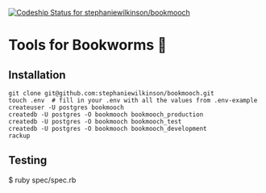 [ ![Codeship Status for stephaniewilkinson/bookmooch](https://app.codeship.com/projects/859f6a90-2275-0136-c761-0e1a22c436f6/status?branch=master)](https://app.codeship.com/projects/286021)

# Tools for Bookworms 📒

## Installation

```
git clone git@github.com:stephaniewilkinson/bookmooch.git
touch .env  # fill in your .env with all the values from .env-example
createuser -U postgres bookmooch
createdb -U postgres -O bookmooch bookmooch_production
createdb -U postgres -O bookmooch bookmooch_test
createdb -U postgres -O bookmooch bookmooch_development
rackup
```

## Testing

$ ruby spec/spec.rb

